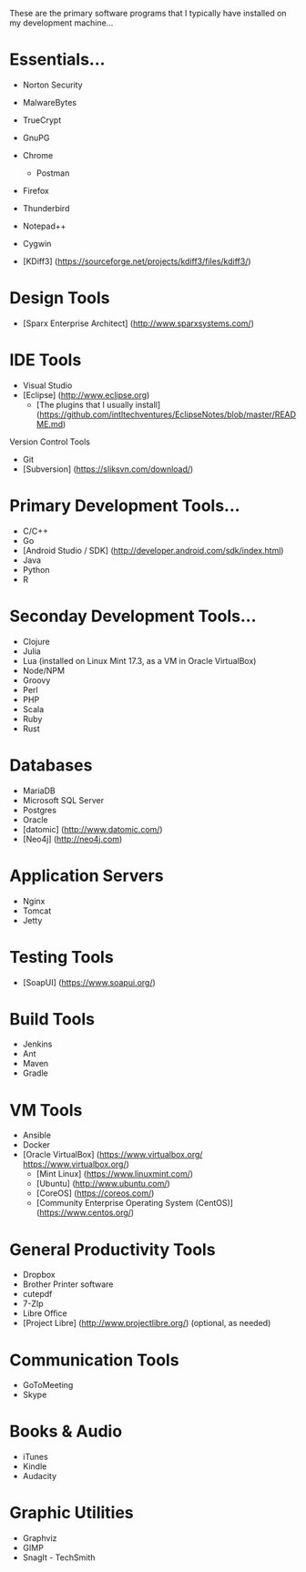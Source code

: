 These are the primary software programs that I typically have installed on my development machine...

# Essentials...
* Norton Security  
* MalwareBytes  
* TrueCrypt  
* GnuPG  

* Chrome
	* Postman  
* Firefox
* Thunderbird
* Notepad++   

* Cygwin  
* [KDiff3] (https://sourceforge.net/projects/kdiff3/files/kdiff3/)

# Design Tools
* [Sparx Enterprise Architect] (http://www.sparxsystems.com/)


# IDE Tools
* Visual Studio
* [Eclipse] (http://www.eclipse.org)
	* [The plugins that I usually install] (https://github.com/intltechventures/EclipseNotes/blob/master/README.md)

Version Control Tools
* Git  
* [Subversion] (https://sliksvn.com/download/)  

	
# Primary Development Tools...
* C/C++
* Go 
* [Android Studio / SDK] (http://developer.android.com/sdk/index.html)
* Java 
* Python
* R

# Seconday Development Tools...
* Clojure
* Julia
* Lua (installed on Linux Mint 17.3, as a VM in Oracle VirtualBox)
* Node/NPM
* Groovy
* Perl
* PHP 
* Scala
* Ruby
* Rust 

# Databases
* MariaDB  
* Microsoft SQL Server  
* Postgres  
* Oracle  
* [datomic] (http://www.datomic.com/)
* [Neo4j] (http://neo4j.com)

# Application Servers
* Nginx
* Tomcat
* Jetty

# Testing Tools
* [SoapUI] (https://www.soapui.org/)

# Build Tools
* Jenkins
* Ant
* Maven
* Gradle

# VM Tools
* Ansible
* Docker
* [Oracle VirtualBox] (https://www.virtualbox.org/ https://www.virtualbox.org/)
	* [Mint Linux] (https://www.linuxmint.com/)
	* [Ubuntu] (http://www.ubuntu.com/)
	* [CoreOS] (https://coreos.com/)
	* [Community Enterprise Operating System (CentOS)] (https://www.centos.org/)
	
	
# General Productivity Tools
* Dropbox
* Brother Printer software 
* cutepdf 
* 7-ZIp  
* Libre Office
* [Project Libre] (http://www.projectlibre.org/) (optional, as needed)

# Communication Tools
* GoToMeeting
* Skype 

# Books & Audio
* iTunes
* Kindle
* Audacity
	
# Graphic Utilities
* Graphviz
* GIMP
* SnagIt - TechSmith
